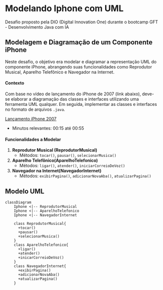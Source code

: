 # Modelando Iphone com UML
Desafio proposto pela DIO (Digital Innovation One) durante o bootcamp GFT - Desenvolvimento Java com IA

## Modelagem e Diagramação de um Componente iPhone
Neste desafio, o objetivo era modelar e diagramar a representação UML do componente iPhone, abrangendo suas funcionalidades como Reprodutor Musical, Aparelho Telefônico e Navegador na Internet.

#### Contexto
Com base no vídeo de lançamento do iPhone de 2007 (link abaixo), deve-se elaborar a diagramação das classes e interfaces utilizando uma ferramenta UML qualquer. Em seguida, implementar as classes e interfaces no formato de arquivos `.java`.

[Lançamento iPhone 2007](https://www.youtube.com/watch?v=9ou608QQRq8)
- Minutos relevantes: 00:15 até 00:55

#### Funcionalidades a Modelar
1. **Reprodutor Musical (ReprodutorMusical)**
   - Métodos: `tocar()`, `pausar()`, `selecionarMusica()`
2. **Aparelho Telefônico(AparelhoTelefonico)**
   - Métodos: `ligar()`, `atender()`, `iniciarCorreioDeVoz()`
3. **Navegador na Internet(NavegadorInternet)**
   - Métodos: `exibirPagina()`, `adicionarNovaAba()`, `atualizarPagina()`

## Modelo UML
```Mermaid
classDiagram
    Iphone <|-- ReprodutorMusical
    Iphone <|-- AparelhoTelefonico
    Iphone <|-- NavegadorInternet
    
    class ReprodutorMusical{
      +tocar()
      +pausar()
      +selecionarMusica()
    }
    class AparelhoTelefonico{
      +ligar()
      +atender()
      +inicarCorreioDeVoz()
    }
    class NavegadorInternet{
      +exibirPagina()
      +adicionarNovaAba()
      +atualizarPagina()
    }
```
